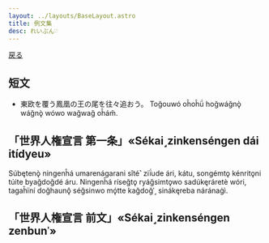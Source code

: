```yaml
---
layout: ../layouts/BaseLayout.astro
title: 例文集
desc: れいぶん♡
---
```


[戻る](/.)

## 短文

- 東欧を覆う鳳凰の王の尾を往々追おう。
  Toğouwó oĥoĥǘ hoğwáğnǫ̀ wáğnǫ̀ wówo wağwağ oĥám̆.

## 「世界人権宣言 第一条」«Sékai˼zinkenséngen dái itídyeu»

Súbętenǫ̀ ningenĥá umarenágarani sǐté˺ ziḯude ári, kátu, songémtǫ kénritǫni túite byağdoğdé áru. Ningenĥá ríseğtǫ ryáğsimtǫwo sadúkęráretè wóri, tagaĥïní doğhaunǫ̂ séğsinwo mǫ́tte kağdoğˈ˼ sinákęreba náránaġì.

## 「世界人権宣言 前文」«Sékai˼zinkenséngen zenbunˈ»

<!--
    人類社会のすべての構成員の固有の尊厳と平等で譲ることのできない権利とを承認することは、世界における自由、正義及び平和の基礎であるので、
    人権の無視及び軽侮が、人類の良心を踏みにじった野蛮行為をもたらし、言論及び信仰の自由が受けられ、恐怖及び欠乏のない世界の到来が、一般の人々の最高の願望として宣言されたので、
    人間が専制と圧迫とに対する最後の手段として反逆に訴えることがないようにするためには、法の支配によって人権保護することが肝要であるので、
    諸国間の友好関係の発展を促進することが、肝要であるので、
    国際連合の諸国民は、国際連合憲章において、基本的人権、人間の尊厳及び価値並びに男女の同権についての信念を再確認し、かつ、一層大きな自由のうちで社会的進歩と生活水準の向上とを促進することを決意したので、
    加盟国は、国際連合と協力して、人権及び基本的自由の普遍的な尊重及び遵守の促進を達成することを誓約したので、
    これらの権利及び自由に対する共通の理解は、この誓約を完全にするためにもっとも重要であるので、
    よって、ここに、国際連合総会は、
    社会の各個人及び各機関が、この世界人権宣言を常に念頭に置きながら、加盟国自身の人民の間にも、また、加盟国の管轄下にある地域の人民の間にも、
    これらの権利と自由との尊重を指導及び教育によって促進すること並びにそれらの普遍的かつ効果的な承認と遵守とを国内的及び国際的な漸進的措置によって確保することに努力するように、
    すべての人民とすべての国とが達成すべき共通の基準として、この世界人権宣言を公布する。
-->

